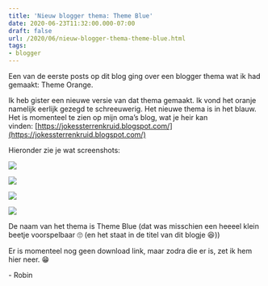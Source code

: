 ```yaml
---
title: 'Nieuw blogger thema: Theme Blue'
date: 2020-06-23T11:32:00.000-07:00
draft: false
url: /2020/06/nieuw-blogger-thema-theme-blue.html
tags: 
- blogger
---
```


Een van de eerste posts op dit blog ging over een blogger thema wat ik had gemaakt: Theme Orange.

Ik heb gister een nieuwe versie van dat thema gemaakt. Ik vond het oranje namelijk eerlijk gezegd te schreeuwerig. Het nieuwe thema is in het blauw. Het is momenteel te zien op mijn oma’s blog, wat je heir kan vinden: [https://jokessterrenkruid.blogspot.com/](https://jokessterrenkruid.blogspot.com/)

  

Hieronder zie je wat screenshots:

  

[![](https://1.bp.blogspot.com/-oMonxRt3DSg/XvJJoFRoUjI/AAAAAAAAHpY/tDXXh5KA4dMBF1LB1X7M_a_L-8Qf6iFIACK4BGAsYHg/w625-h295/Annotation%2B2020-06-23%2B202606.png)](https://1.bp.blogspot.com/-oMonxRt3DSg/XvJJoFRoUjI/AAAAAAAAHpY/tDXXh5KA4dMBF1LB1X7M_a_L-8Qf6iFIACK4BGAsYHg/s1900/Annotation%2B2020-06-23%2B202606.png)

  

[![](https://1.bp.blogspot.com/-4AiE5WoOGhM/XvJJofD44dI/AAAAAAAAHpc/UhAj14hYkx0x0nCXGotaP_3AmSO2RP34QCK4BGAsYHg/w625-h294/Annotation%2B2020-06-23%2B202626.png)](https://1.bp.blogspot.com/-4AiE5WoOGhM/XvJJofD44dI/AAAAAAAAHpc/UhAj14hYkx0x0nCXGotaP_3AmSO2RP34QCK4BGAsYHg/s1898/Annotation%2B2020-06-23%2B202626.png)

  

![](https://1.bp.blogspot.com/-yhmxV2UogMs/XvJJowNpuzI/AAAAAAAAHpk/IU2FJ5YE-rkD8iWCfl2no7kBjADnlO4LQCK4BGAsYHg/w625-h295/Annotation%2B2020-06-23%2B202711.png)

  

[![](https://1.bp.blogspot.com/-C_qgADdoboE/XvJJotjgxuI/AAAAAAAAHpg/4odKg7a7qrAsCyX2d6YlpyKKR9wNo7nuwCK4BGAsYHg/w625-h291/Annotation%2B2020-06-23%2B202654.png)](https://1.bp.blogspot.com/-C_qgADdoboE/XvJJotjgxuI/AAAAAAAAHpg/4odKg7a7qrAsCyX2d6YlpyKKR9wNo7nuwCK4BGAsYHg/s1897/Annotation%2B2020-06-23%2B202654.png)

  

  

De naam van het thema is Theme Blue (dat was misschien een heeeel klein beetje voorspelbaar 🙄 (en het staat in de titel van dit blogje 😆))

Er is momenteel nog geen download link, maar zodra die er is, zet ik hem hier neer. 😁

  

\- Robin